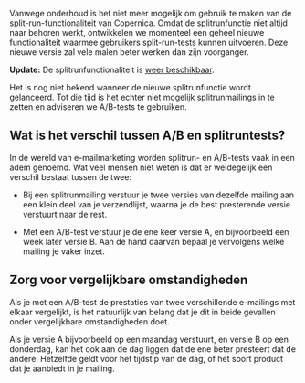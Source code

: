 Vanwege onderhoud is het niet meer mogelijk om gebruik te maken van de
split-run-functionaliteit van Copernica. Omdat de splitrunfunctie niet
altijd naar behoren werkt, ontwikkelen we momenteel een geheel nieuwe
functionaliteit waarmee gebruikers split-run-tests kunnen uitvoeren.
Deze nieuwe versie zal vele malen beter werken dan zijn voorganger.

**Update:** De splitrunfunctionaliteit is [weer
beschikbaar](https://www.copernica.com/nl/blog/splitrunfunctionaliteit-weer-beschikbaar).

Het is nog niet bekend wanneer de nieuwe splitrunfunctie wordt
gelanceerd. Tot die tijd is het echter niet mogelijk splitrunmailings in
te zetten en adviseren we A/B-tests te gebruiken.

Wat is het verschil tussen A/B en splitruntests?
------------------------------------------------

In de wereld van e-mailmarketing worden splitrun- en A/B-tests vaak in
een adem genoemd. Wat veel mensen niet weten is dat er weldegelijk een
verschil bestaat tussen de twee:

-   Bij een splitrunmailing verstuur je twee versies van dezelfde
    mailing aan een klein deel van je verzendlijst, waarna je de best
    presterende versie verstuurt naar de rest.

-   Met een A/B-test verstuur je de ene keer versie A, en bijvoorbeeld
    een week later versie B. Aan de hand daarvan bepaal je vervolgens
    welke mailing je vaker inzet.

Zorg voor vergelijkbare omstandigheden
--------------------------------------

Als je met een A/B-test de prestaties van twee verschillende e-mailings
met elkaar vergelijkt, is het natuurlijk van belang dat je dit in beide
gevallen onder vergelijkbare omstandigheden doet.

Als je versie A bijvoorbeeld op een maandag verstuurt, en versie B op
een donderdag, kan het ook aan de dag liggen dat de ene beter presteert
dat de andere. Hetzelfde geldt voor het tijdstip van de dag, of het
soort product dat je aanbiedt in je mailing.
